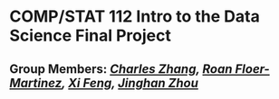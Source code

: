 # COMP/STAT 112 Intro to the Data Science Final Project
## Group Members: *[Charles Zhang](https://github.com/CZhang666), [Roan Floer-Martinez](https://github.com/RoanFM), [Xi Feng](https://github.com/xfeng-xi), [Jinghan Zhou](https://github.com/jz0509)*
